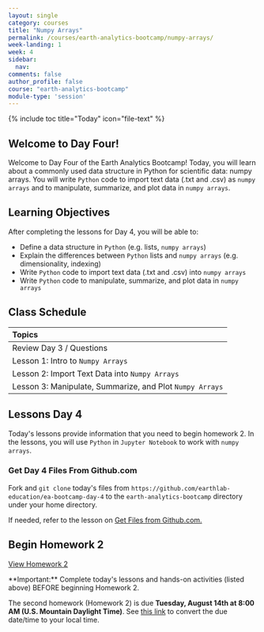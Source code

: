 ```yaml
---
layout: single
category: courses
title: "Numpy Arrays"
permalink: /courses/earth-analytics-bootcamp/numpy-arrays/
week-landing: 1
week: 4
sidebar:
  nav:
comments: false
author_profile: false
course: "earth-analytics-bootcamp"
module-type: 'session'
---
```

{% include toc title="Today" icon="file-text" %}

<div class="notice--info" markdown="1">

## <i class="fa fa-ship" aria-hidden="true"></i> Welcome to Day Four!

Welcome to Day Four of the Earth Analytics Bootcamp! Today, you will learn about a commonly used data structure in Python for scientific data: numpy arrays. You will write `Python` code to import text data (.txt and .csv) as `numpy arrays` and to manipulate, summarize, and plot data in `numpy arrays`. 


## <i class="fa fa-graduation-cap" aria-hidden="true"></i> Learning Objectives

After completing the lessons for Day 4, you will be able to:

* Define a data structure in `Python` (e.g. lists, `numpy arrays`)
* Explain the differences between `Python` lists and `numpy arrays` (e.g. dimensionality, indexing)
* Write `Python` code to import text data (.txt and .csv) into `numpy arrays`
* Write `Python` code to manipulate, summarize, and plot data in `numpy arrays`

</div>


## <i class="fa fa-calendar-check-o" aria-hidden="true"></i> Class Schedule

| Topics |
|:----------------------------------------------|
| Review Day 3 / Questions | 
| Lesson 1: Intro to `Numpy Arrays`               | 
| Lesson 2: Import Text Data into `Numpy Arrays`
| Lesson 3: Manipulate, Summarize, and Plot `Numpy Arrays`  |   


## <i class="fa fa-pencil"></i> Lessons Day 4

Today's lessons provide information that you need to begin homework 2. In the lessons, you will use `Python` in `Jupyter Notebook` to work with `numpy arrays`. 


### Get Day 4 Files From Github.com

Fork and `git clone` today's files from `https://github.com/earthlab-education/ea-bootcamp-day-4` to the `earth-analytics-bootcamp` directory under your home directory.

If needed, refer to the lesson on <a href="{{ site.url }}/courses/earth-analytics-bootcamp/get-started-with-open-science/get-files-from-github/" >Get Files from Github.com.</a>
   

## <i class="fa fa-pencil"></i>  Begin Homework 2

<a class="btn btn--info btn--x-large" href="{{ site.url }}/courses/earth-analytics-bootcamp/earth-analytics-bootcamp-homework-2/"> <i class="fa fa-info-circle"></i>
View Homework 2</a>

<div class="notice--success" markdown="1">
<i class="fa fa-star"></i> **Important:** Complete today's lessons and hands-on activities (listed above) BEFORE beginning Homework 2.
</div>

The second homework (Homework 2) is due **Tuesday, August 14th at 8:00 AM (U.S. Mountain Daylight Time)**. See <a href="https://www.timeanddate.com/worldclock/fixedtime.html?iso=20180814T08&p1=1243" target="_blank">this link</a>  to convert the due date/time to your local time.

